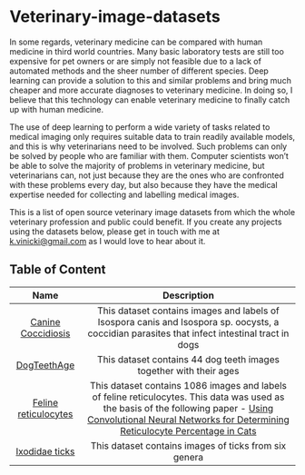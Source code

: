 # Veterinary-image-datasets

In some regards, veterinary medicine can be compared with human medicine in third world countries. Many basic laboratory tests are still too expensive for pet owners or are simply not feasible due to a lack of automated methods and the sheer number of different species. Deep learning can provide a solution to this and similar problems and bring much cheaper and more accurate diagnoses to veterinary medicine. In doing so, I believe that this technology can enable veterinary medicine to finally catch up with human medicine. 

The use of deep learning to perform a wide variety of tasks related to medical imaging only requires suitable data to train readily available models, and this is why veterinarians need to be involved. Such problems can only be solved by people who are familiar with them. Computer scientists won’t be able to solve the majority of problems in veterinary medicine, but veterinarians can, not just because they are the ones who are confronted with these problems every day, but also because they have the medical expertise needed for collecting and labelling medical images.

This is a list of open source veterinary image datasets from which the whole veterinary profession and public could benefit. If you create any projects using the datasets below, please get in touch with me at k.vinicki@gmail.com as I would love to hear about it.



**Table of Content**
---------


| Name | Description |
| :--: |:-----------:|
| [Canine Coccidiosis](https://www.kaggle.com/kvinicki/canine-coccidiosis) | This dataset contains images and labels of Isospora canis and Isospora sp. oocysts, a coccidian parasites that infect intestinal tract in dogs |
| [DogTeethAge](https://github.com/department-of-vet-pathology-unizg/dog_age) | This dataset contains 44 dog teeth images together with their ages|
| [Feline reticulocytes](https://www.kaggle.com/tentotheminus9/feline-reticulocytes) | This dataset contains 1086 images and labels of feline reticulocytes. This data was used as the basis of the following paper - [Using Convolutional Neural Networks for Determining Reticulocyte Percentage in Cats](https://arxiv.org/abs/1803.04873) |
| [Ixodidae ticks](https://www.kaggle.com/fmartinkovic/ixodidae) | This dataset contains images of ticks from six genera |
